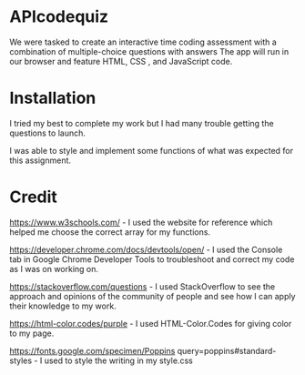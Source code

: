 # APIcodequiz
We were tasked to create an interactive time coding assessment with a combination of multiple-choice questions with answers
The app will run in our browser and feature HTML, CSS , and JavaScript code. 

# Installation
I tried my best to complete my work but I had many trouble getting the questions to launch. 

I was able to style and implement some functions of what was expected for this assignment. 

# Credit

https://www.w3schools.com/ - I used the website for reference which helped me choose the correct array for my functions.

https://developer.chrome.com/docs/devtools/open/ - I used the Console tab in Google Chrome Developer Tools to troubleshoot and correct my code as I was on working on.

https://stackoverflow.com/questions - I used StackOverflow to see the approach and opinions of the community of people and see how I can apply their knowledge to my work.

https://html-color.codes/purple - I used HTML-Color.Codes for giving color to my page.

https://fonts.google.com/specimen/Poppins query=poppins#standard-styles - I used to style the writing in my style.css